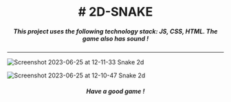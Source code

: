 <h1 align="center"># 2D-SNAKE</h1>
<h5 align="center">This project uses the following technology stack: JS, CSS, HTML. The game also has sound !</h5>

---

<img align="center">![Screenshot 2023-06-25 at 12-11-33 Snake 2d](https://github.com/ArtLevel/2d-snake/assets/124143546/eed55d81-6efc-4c7a-a8e9-387e73c429d1)</img>

<img align="center">![Screenshot 2023-06-25 at 12-10-47 Snake 2d](https://github.com/ArtLevel/2d-snake/assets/124143546/7db9d84f-078f-461b-b3dd-38ef143bd28c)</img>

<h5 align="center">Have a good game !</h5>
